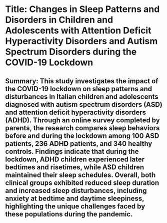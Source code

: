 # Title: Changes in Sleep Patterns and Disorders in Children and Adolescents with Attention Deficit Hyperactivity Disorders and Autism Spectrum Disorders during the COVID-19 Lockdown

## Summary: This study investigates the impact of the COVID-19 lockdown on sleep patterns and disturbances in Italian children and adolescents diagnosed with autism spectrum disorders (ASD) and attention deficit hyperactivity disorders (ADHD). Through an online survey completed by parents, the research compares sleep behaviors before and during the lockdown among 100 ASD patients, 236 ADHD patients, and 340 healthy controls. Findings indicate that during the lockdown, ADHD children experienced later bedtimes and risetimes, while ASD children maintained their sleep schedules. Overall, both clinical groups exhibited reduced sleep duration and increased sleep disturbances, including anxiety at bedtime and daytime sleepiness, highlighting the unique challenges faced by these populations during the pandemic.